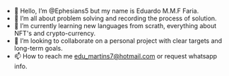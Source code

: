 - 👋 Hello, I’m @Ephesians5 but my name is Eduardo M.M.F Faria.
- 👀 I’m all about problem solving and recording the process of solution.
- 🌱 I’m currently learning new languages from scrath, everything about NFT's and crypto-currency.
- 💞️ I’m looking to collaborate on a personal project with clear targets and long-term goals.
- 📫 How to reach me edu_martins7@hotmail.com or request whatsapp info.

<!---
Ephesians5/Ephesians5 is a ✨ special ✨ repository because its `README.md` (this file) appears on your GitHub profile.
You can click the Preview link to take a look at your changes.
--->
